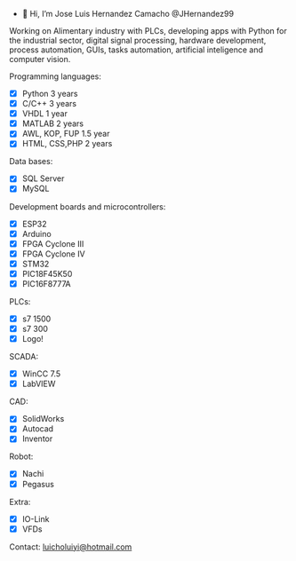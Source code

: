 - 👋 Hi, I’m Jose Luis Hernandez Camacho @JHernandez99

Working on Alimentary industry with PLCs, developing apps with Python for the industrial sector, digital signal processing, hardware development, process automation, GUIs, tasks automation, artificial inteligence and computer vision.  
  
Programming languages:  
- [X] Python 3 years  
- [X] C/C++ 3 years  
- [X] VHDL 1 year  
- [X] MATLAB 2 years  
- [X] AWL, KOP, FUP 1.5 year  
- [X] HTML, CSS,PHP 2 years 

Data bases:
- [X] SQL Server 
- [X] MySQL 
  
Development boards and microcontrollers:  
- [X] ESP32  
- [X] Arduino  
- [X] FPGA Cyclone III  
- [X] FPGA Cyclone IV  
- [X] STM32  
- [X] PIC18F45K50  
- [X] PIC16F8777A  
  
PLCs:  
- [X] s7 1500  
- [X] s7 300  
- [X] Logo!  
  
SCADA:  
- [X] WinCC 7.5  
- [X] LabVIEW  
  
CAD:  
- [X] SolidWorks  
- [X] Autocad  
- [X] Inventor  
  
Robot:  
- [X] Nachi  
- [X] Pegasus  
  
Extra:  
- [X] IO-Link  
- [X] VFDs

Contact: luicholuiyi@hotmail.com
<!---
JHernandez99/JHernandez99 is a ✨ special ✨ repository because its `README.md` (this file) appears on your GitHub profile.
You can click the Preview link to take a look at your changes.
--->
